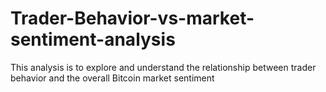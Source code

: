# Trader-Behavior-vs-market-sentiment-analysis
This analysis is to explore and understand the relationship between trader behavior and the overall Bitcoin market sentiment
